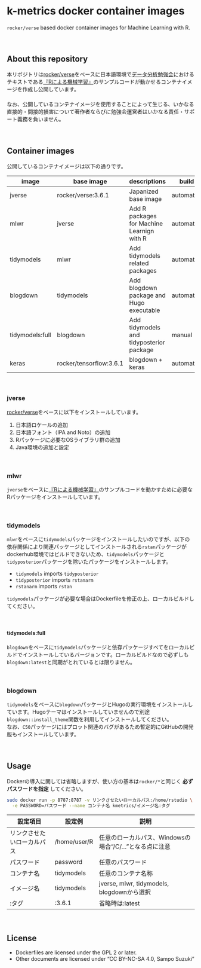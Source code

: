 k-metrics docker container images
================

`rocker/verse` based docker container images for Machine Learning with
R.

　

## About this repository

本リポジトリは[rocker/verse](https://hub.docker.com/r/rocker/verse)をベースに日本語環境で[データ分析勉強会](https://sites.google.com/site/kantometrics/2019)におけるテキストである[『Rによる機械学習』](https://www.shoeisha.co.jp/book/detail/9784798145112)のサンプルコードが動かせるコンテナイメージを作成し公開しています。  
　  
なお、公開しているコンテナイメージを使用することによって生じる、いかなる直接的・間接的損害について著作者ならびに勉強会運営者はいかなる責任・サポート義務を負いません。

　

## Container images

公開しているコンテナイメージは以下の通りです。

| image           | base image              | descriptions                               | build     |
| --------------- | ----------------------- | ------------------------------------------ | --------- |
| jverse          | rocker/verse:3.6.1      | Japanized base image                       | automated |
| mlwr            | jverse                  | Add R packages for Machine Learnign with R | automated |
| tidymodels      | mlwr                    | Add tidymodels related packages            | automated |
| blogdown        | tidymodels              | Add blogdown package and Hugo executable   | automated |
| tidymodels:full | blogdown                | Add tidymodels and tidyposterior package   | manual    |
| keras           | rocker/tensorflow:3.6.1 | blogdown + keras                           | automated |

　

### jverse

[rocker/verse](https://hub.docker.com/r/rocker/verse)をベースに以下をインストールしています。

1.  日本語ロケールの追加
2.  日本語フォント（IPA and
Noto）の追加
3.  Rパッケージに必要なOSライブラリ群の追加
4.  Java環境の追加と設定

　

### mlwr

`jverse`をベースに[『Rによる機械学習』](https://www.shoeisha.co.jp/book/detail/9784798145112)のサンプルコードを動かすために必要なRパッケージをインストールしています。

　

### tidymodels

`mlwr`をベースに`tidymodels`パッケージをインストールしたいのですが、以下の依存関係により関連パッケージとしてインストールされる`rstan`パッケージがdockerhub環境ではビルドできないため、`tidymodels`パッケージと`tidyposterior`パッケージを除いたパッケージをインストールします。

  - `tidymodels` imports `tidyposterior`  
  - `tidyposterior` imports `rstanarm`  
  - `rstanarm` imports
`rstan`

`tidymodels`パッケージが必要な場合はDockerfileを修正の上、ローカルビルドしてください。

　

#### tidymodels:full

`blogdown`をベースに`tidymodels`パッケージと依存パッケージすべてをローカルビルドでインストールしているバージョンです。ローカルビルドなので必ずしも`blogdown:latest`と同期がとれているとは限りません。

　

### blogdown

`tidymodels`をベースに`blogdown`パッケージとHugoの実行環境をインストールしています。Hugoテーマはインストールしていませんので別途`blogdown::install_theme`関数を利用してインストールしてください。  
なお、`C50`パッケージにはプロット関連のバグがあるため暫定的にGitHubの開発版もインストールしています。

　

## Usage

Dockerの導入に関しては省略しますが、使い方の基本は`rocker/*`と同じく **必ずパスワードを指定** してください。

``` bash
sudo docker run -p 8787:8787 -v リンクさせたいローカルパス:/home/rstudio \
  -e PASSWORD=パスワード --name コンテナ名 kmetrics/イメージ名:タグ
```

| 設定項目          | 設定例          | 説明                                     |
| ------------- | ------------ | -------------------------------------- |
| リンクさせたいローカルパス | /home/user/R | 任意のローカルパス、Windowsの場合“/C/…”となる点に注意      |
| パスワード         | password     | 任意のパスワード                               |
| コンテナ名         | tidymodels   | 任意のコンテナ名称                              |
| イメージ名         | tidymodels   | jverse, mlwr, tidymodels, blogdownから選択 |
| :タグ           | :3.6.1       | 省略時は:latest                            |

　

## License

  - Dockerfiles are licensed under the GPL 2 or later.  
  - Other documents are licensed under “CC BY-NC-SA 4.0, Sampo Suzuki”
